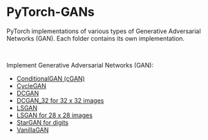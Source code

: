 # PyTorch-GANs
PyTorch implementations of various types of Generative Adversarial Networks (GAN). Each folder contains its own implementation.

<br>

Implement Generative Adversarial Networks (GAN):

- <a href="./ConditionalGAN/">ConditionalGAN (cGAN)</a>
- <a href="./CycleGAN/">CycleGAN</a>
- <a href="./DCGAN/">DCGAN</a>
- <a href="./DCGAN_32/">DCGAN_32 for 32 x 32 images</a>
- <a href="./LSGAN/">LSGAN</a>
- <a href="./LSGAN_28/">LSGAN for 28 x 28 images</a>
- <a href="./StarGAN_Digits/">StarGAN for digits</a>
- <a href="./VanillaGAN/">VanillaGAN</a>
